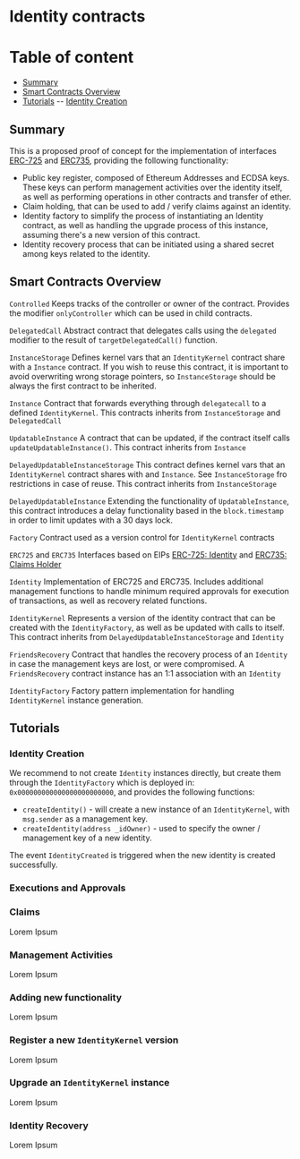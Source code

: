 # Identity contracts

# Table of content
- [Summary](#summary)
- [Smart Contracts Overview](#smart-contracts-overview)
- [Tutorials](#tutorials)
-- [Identity Creation](#identity-creation)

## Summary
This is a proposed proof of concept for the implementation of interfaces [ERC-725](https://github.com/ethereum/EIPs/issues/725) and [ERC735](https://github.com/ethereum/EIPs/issues/725), providing the following functionality:
- Public key register, composed of Ethereum Addresses and ECDSA keys. These keys can perform management activities over the identity itself, as well as performing operations in other contracts and transfer of ether.
- Claim holding, that can be used to add / verify claims against an identity.
- Identity factory to simplify the process of instantiating an Identity contract, as well as handling the upgrade process of this instance, assuming there's a new version of this contract.
- Identity recovery process that can be initiated using a shared secret among keys related to the identity.

## Smart Contracts Overview
`Controlled`
Keeps tracks of the controller or owner of the contract. Provides the modifier `onlyController` which can be used in child contracts.

`DelegatedCall`
Abstract contract that delegates calls using the `delegated` modifier to the result of `targetDelegatedCall()` function.

`InstanceStorage`
Defines kernel vars that an `IdentityKernel` contract share with a `Instance` contract. If you wish to reuse this contract, it is important to avoid overwriting wrong storage pointers, so `InstanceStorage` should be always the first contract to be inherited.

`Instance`
Contract that forwards everything through `delegatecall` to a defined `IdentityKernel`. This contracts inherits from `InstanceStorage` and `DelegatedCall`

`UpdatableInstance`
A contract that can be updated, if the contract itself calls `updateUpdatableInstance()`. This contract inherits from `Instance`

`DelayedUpdatableInstanceStorage`
This contract defines kernel vars that an `IdentityKernel` contract shares with and `Instance`. See `InstanceStorage` fro restrictions in case of reuse. This contract inherits from `InstanceStorage`

`DelayedUpdatableInstance`
Extending the functionality of `UpdatableInstance`, this contract introduces a delay functionality based in the `block.timestamp` in order to limit updates with a 30 days lock. 

`Factory`
Contract used as a version control for `IdentityKernel` contracts

`ERC725` and `ERC735`
Interfaces based on EIPs [ERC-725: Identity](https://github.com/ethereum/EIPs/issues/725) and [ERC735: Claims Holder](https://github.com/ethereum/EIPs/issues/725)

`Identity`
Implementation of ERC725 and ERC735. Includes additional management functions to handle minimum required approvals for execution of transactions, as well as recovery related functions.

`IdentityKernel`
Represents a version of the identity contract that can be created with the `IdentityFactory`, as well as be updated with calls to itself. This contract inherits from `DelayedUpdatableInstanceStorage` and `Identity`

`FriendsRecovery`
Contract that handles the recovery process of an `Identity` in case the management keys are lost, or were compromised. A `FriendsRecovery` contract instance has an 1:1 association with an `Identity`

`IdentityFactory`
Factory pattern implementation for handling `IdentityKernel` instance generation.

## Tutorials

### Identity Creation
We recommend to not create `Identity` instances directly, but create them through the `IdentityFactory` which is deployed in: `0x000000000000000000000000`, and provides the following functions:
- `createIdentity()` - will create a new instance of an `IdentityKernel`, with `msg.sender` as a management key.
- `createIdentity(address _idOwner)` - used to specify the owner / management key of a new identity.

The event `IdentityCreated` is triggered when the new identity is created successfully.

### Executions and Approvals

### Claims
Lorem Ipsum

### Management Activities
Lorem Ipsum

### Adding new functionality
Lorem Ipsum

### Register a new `IdentityKernel` version
Lorem Ipsum

### Upgrade an `IdentityKernel` instance 
Lorem Ipsum

### Identity Recovery
Lorem Ipsum



